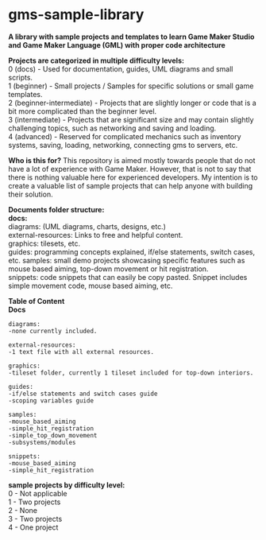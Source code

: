 # gms-sample-library
**A library with sample projects and templates to learn Game Maker Studio and Game Maker Language (GML) with proper code architecture**



**Projects are categorized in multiple difficulty levels:**  
0 (docs) - Used for documentation, guides, UML diagrams and small scripts.  
1 (beginner) - Small projects / Samples for specific solutions or small game templates.   
2 (beginner-intermediate) - Projects that are slightly longer or code that is a bit more complicated than the beginner level.  
3 (intermediate) - Projects that are significant size and may contain slightly challenging topics, such as networking and saving and loading.   
4 (advanced) - Reserved for complicated mechanics such as inventory systems, saving, loading, networking, connecting gms to servers, etc.  
  
  
  
**Who is this for?**
This repository is aimed mostly towards people that do not have a lot of experience with Game Maker. However, that is not to say that there is nothing valuable here for experienced developers. My intention is to create a valuable list of sample projects that can help anyone with building their solution.  
  
**Documents folder structure:**  
**docs:**  
diagrams: (UML diagrams, charts, designs, etc.)  
external-resources: Links to free and helpful content.  
graphics: tilesets, etc.  
guides: programming concepts explained, if/else statements, switch cases, etc. 
samples: small demo projects showcasing specific features such as mouse based aiming, top-down movement or hit registration.  
snippets: code snippets that can easily be copy pasted. Snippet includes simple movement code, mouse based aiming, etc.  


**Table of Content**  
**Docs**  
```
diagrams:   
-none currently included.  
  
external-resources:  
-1 text file with all external resources.  
  
graphics:  
-tileset folder, currently 1 tileset included for top-down interiors.
  
guides:  
-if/else statements and switch cases guide  
-scoping variables guide  
  
samples:  
-mouse_based_aiming  
-simple_hit_registration  
-simple_top_down_movement  
-subsystems/modules
  
snippets:  
-mouse_based_aiming  
-simple_hit_registration  
```  

**sample projects by difficulty level:**  
0 - Not applicable  
1 - Two projects  
2 - None  
3 - Two projects  
4 - One project  

